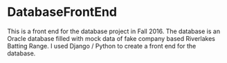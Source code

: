 # DatabaseFrontEnd
This is a front end for the database project in Fall 2016. The database is an Oracle database filled with mock data of fake company based
Riverlakes Batting Range. I used Django / Python to create a front end for the database.
